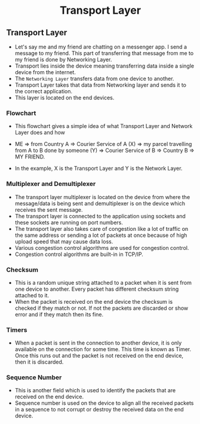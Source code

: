 <div align=center>
  <h1>Transport Layer</h1>
</div>


## Transport Layer

- Let's say me and my friend are chatting on a messenger app. I send a message to my friend. This part of transferring that message from me to my friend is done by Networking Layer.
- Transport lies inside the device meaning transferring data inside a single device from the internet.
- The `Networking Layer` transfers data from one device to another.
- Transport Layer takes that data from Networking layer and sends it to the correct application.
- This layer is located on the end devices.

### Flowchart

- This flowchart gives a simple idea of what Transport Layer and Network Layer does and how

- ME => from Country A => Courier Service of A (X) => my parcel travelling from A to B done by someone (Y) => Courier Service of B => Country B => MY FRIEND.

- In the example, X is the Transport Layer and Y is the Network Layer.

### Multiplexer and Demultiplexer

- The transport layer multiplexer is located on the device from where the message/data is being sent and demultiplexer is on the device which receives the sent message.
- The transport layer is connected to the application using sockets and these sockets are running on port numbers.
- The transport layer also takes care of congestion like a lot of traffic on the same address or sending a lot of packets at once because of high upload speed that may cause data loss.
- Various congestion control algorithms are used for congestion control.
- Congestion control algorithms are built-in in TCP/IP.



### Checksum

- This is a random unique string attached to a packet when it is sent from one device to another. Every packet has different checksum string attached to it.
- When the packet is received on the end device the checksum is checked if they match or not. If not the packets are discarded or show error and if they match then its fine.


### Timers

- When a packet is sent in the connection to another device, it is only available on the connection for some time. This time is known as Timer. Once this runs out and the packet is not received on the end device, then it is discarded.

### Sequence Number

- This is another field which is used to identify the packets that are received on the end device.
- Sequence number is used on the device to align all the received packets in a sequence to not corrupt or destroy the received data on the end device.
